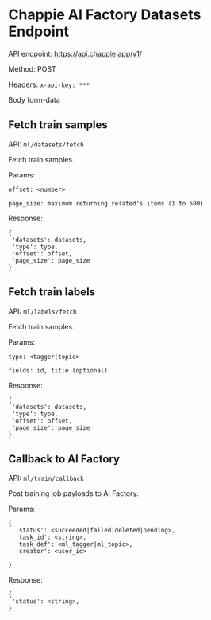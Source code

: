 # Chappie AI Factory Datasets Endpoint

API endpoint: https://api.chappie.app/v1/

Method: POST

Headers: 
  `x-api-key: ***`

Body form-data

## Fetch train samples

API: `ml/datasets/fetch`

Fetch train samples.

Params:

```
offset: <number> 

page_size: maximum returning related's items (1 to 500)

```

Response:
 ```
{
  'datasets': datasets,
  'type': type, 
  'offset': offset, 
  'page_size': page_size    
}
 ```
 

## Fetch train labels

API: `ml/labels/fetch`

Fetch train samples.

Params:

```
type: <tagger|topic> 

fields: id, title (optional)

```

Response:
 ```
{
  'datasets': datasets,
  'type': type, 
  'offset': offset, 
  'page_size': page_size    
}
 ```
 
 
## Callback to AI Factory

API: `ml/train/callback`

Post training job payloads to AI Factory.

Params:

```
{
  'status': <succeeded|failed|deleted|pending>,
  'task_id': <string>,
  'task_def': <ml_tagger|ml_topic>,
  'creator': <user_id>
  
}

```

Response:
 ```
{
  'status': <string>,
}
 ```
 
 
